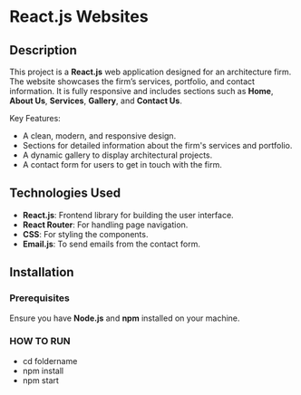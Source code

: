 # React.js Websites

## Description
This project is a **React.js** web application designed for an architecture firm. 
The website showcases the firm’s services, portfolio, and contact information. 
It is fully responsive and includes sections such as **Home**, **About Us**, **Services**, **Gallery**, and **Contact Us**. 

Key Features:
- A clean, modern, and responsive design.
- Sections for detailed information about the firm's services and portfolio.
- A dynamic gallery to display architectural projects.
- A contact form for users to get in touch with the firm.

## Technologies Used
- **React.js**: Frontend library for building the user interface.
- **React Router**: For handling page navigation.
- **CSS**: For styling the components.
- **Email.js**: To send emails from the contact form.

## Installation

### Prerequisites
Ensure you have **Node.js** and **npm** installed on your machine.

### HOW TO RUN 
- cd foldername
- npm install
- npm start

